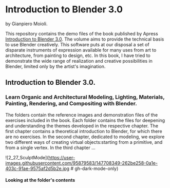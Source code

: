 # Introduction to Blender 3.0
by Gianpiero Moioli.

This repository contains the demo files of the book published by Apress [Introduction to Blender 3.0](https://).
The volume aims to provide the technical basis to use Blender creatively.
This software puts at our disposal a set of disparate instruments of expression available for many uses from art to architecture, from painting to design, etc.
In this book, I have tried to demonstrate the wide range of realization and creative possibilities in Blender, limited only by the artist's imagination.

## Introduction to Blender 3.0.
### Learn Organic and Architectural Modeling, Lighting, Materials, Painting, Rendering, and Compositing with Blender.

The folders contain the reference images and demonstration files of the exercises included in the book.
Each folder contains the files for deepening and understanding the themes developed in the respective chapter.
The first chapter contains a theoretical introduction to Blender, for which there are no exercises.
In the second chapter, dedicated to modeling, we explore two different ways of creating virtual objects:starting from a primitive, and from a single vertex.
In the third chapter …

![2_27_SculptMode](https://user-images.githubusercontent.com/95879583/147708349-262be258-0a1e-403c-91ae-9575af2d5b2e.jpg # gh-dark-mode-only)


#### Looking at the folder's contents
